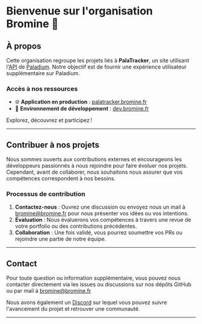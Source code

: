 # Bienvenue sur l'organisation Bromine 🎉

## À propos  
Cette organisation regroupe les projets liés à **PalaTracker**, un site utilisant l'[API](https://api.paladium.games/docs) de [Paladium](https://paladium-pvp.fr/).
Notre objectif est de fournir une expérience utilisateur supplémentaire sur Paladium.

### Accès à nos ressources  
- 🌐 **Application en production** : [palatracker.bromine.fr](https://palatracker.bromine.fr)  
- 🚧 **Environnement de développement** : [dev.bromine.fr](https://dev.bromine.fr)

Explorez, découvrez et participez !

---

## Contribuer à nos projets  
Nous sommes ouverts aux contributions externes et encourageons les développeurs passionnés à nous rejoindre pour faire évoluer nos projets. Cependant, avant de collaborer, nous souhaitons nous assurer que vos compétences correspondent à nos besoins.  

### Processus de contribution  
1. **Contactez-nous** : Ouvrez une discussion ou envoyez nous un mail à <bromine@bromine.fr> pour nous présenter vos idées ou vos intentions.
2. **Évaluation** : Nous évaluerons vos compétences à travers une revue de votre portfolio ou des contributions précédentes.  
3. **Collaboration** : Une fois validé, vous pourrez soumettre vos PRs ou rejoindre une partie de notre équipe.  

---

## Contact

Pour toute question ou information supplémentaire, vous pouvez nous contacter directement via les issues ou discussions sur nos dépôts GitHub ou par mail à <bromine@bromine.fr>

Nous avons également un [Discord](https://discord.gg/WGXUKHcZ3P) sur lequel vous pouvez suivre l'avancement du projet et retrouver une communauté.

---
